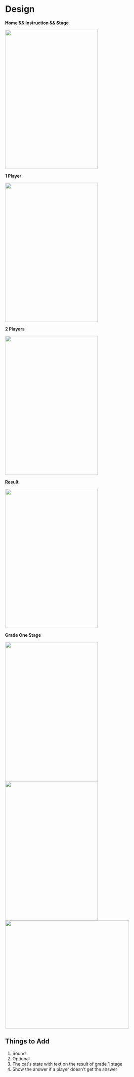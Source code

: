 # Design

**Home && Instruction && Stage**

<img src="https://user-images.githubusercontent.com/116816686/202202239-42038530-fd53-4029-9cb9-e23369f0ad4e.png" width="300" height="450">

**1 Player**

<img src="https://user-images.githubusercontent.com/116816686/202201967-2dc56046-d64b-4e9e-ba9e-18d2be552426.png" width="300" height="450">

**2 Players**

<img src="https://user-images.githubusercontent.com/116816686/202202472-64e3311e-e989-41bf-8b9b-da4e5420e34d.png" width="300" height="450">

**Result**

<img src="https://user-images.githubusercontent.com/116816686/202202688-13ea009f-d876-4714-b959-4b19e1e8f8be.png" width="300" height="450">

**Grade One Stage**

<img src="https://user-images.githubusercontent.com/116816686/204071118-184d2575-c793-48c7-8056-f26f941b8d73.png" width="300" height="450">

<img src="https://user-images.githubusercontent.com/116816686/204071168-215d4ac3-9404-4a9f-a0c6-8a88d4d45cff.png" width="300" height="450">

<img src="https://user-images.githubusercontent.com/116816686/204071180-e85c5fd7-5111-4916-a595-60628343824d.png" width="400" height="350">


## Things to Add

1. Sound
1. Optional
1. The cat's state with text on the result of grade 1 stage
1. Show the answer if a player doesn't get the answer
